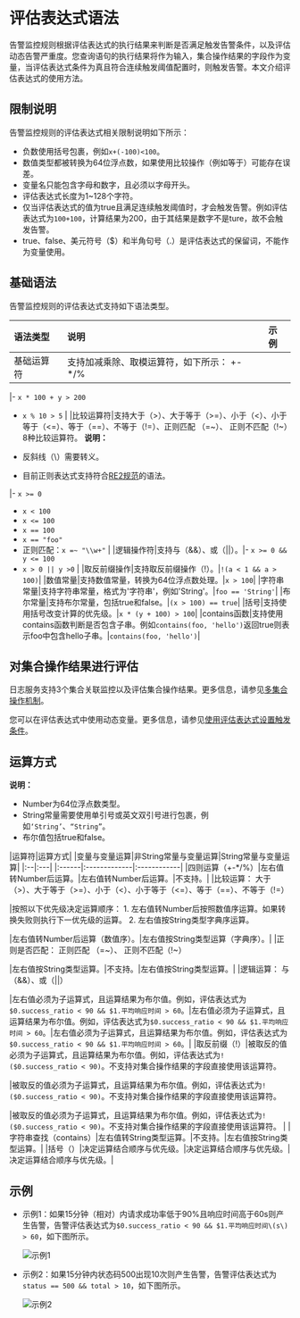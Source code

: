 # 评估表达式语法

告警监控规则根据评估表达式的执行结果来判断是否满足触发告警条件，以及评估动态告警严重度。您查询语句的执行结果将作为输入，集合操作结果的字段作为变量，当评估表达式条件为真且符合连续触发阈值配置时，则触发告警。本文介绍评估表达式的使用方法。

## 限制说明

告警监控规则的评估表达式相关限制说明如下所示：

-   负数使用括号包裹，例如`x+(-100)<100`。
-   数值类型都被转换为64位浮点数，如果使用比较操作（例如等于）可能存在误差。
-   变量名只能包含字母和数字，且必须以字母开头。
-   评估表达式长度为1~128个字符。
-   仅当评估表达式的值为true且满足连续触发阈值时，才会触发告警。例如评估表达式为`100+100`，计算结果为200，由于其结果是数字不是ture，故不会触发告警。
-   true、false、美元符号（$）和半角句号（.）是评估表达式的保留词，不能作为变量使用。

## 基础语法

告警监控规则的评估表达式支持如下语法类型。

|语法类型|说明|示例|
|:---|:-|:-|
|基础运算符|支持加减乘除、取模运算符，如下所示： +-\*/%

|-   `x * 100 + y > 200`
-   `x % 10 > 5` |
|比较运算符|支持大于（\>）、大于等于（\>=）、小于（<）、小于等于（<=）、等于（==）、不等于（!=）、正则匹配 （=~）、 正则不匹配（!~）8种比较运算符。 **说明：**

-   反斜线（\\）需要转义。
-   目前正则表达式支持符合[RE2规范](https://github.com/google/re2/wiki/Syntax)的语法。

|-   `x >= 0`
-   `x < 100`
-   `x <= 100`
-   `x == 100`
-   `x == "foo"`
-   正则匹配：`x =~ "\\w+"` |
|逻辑操作符|支持与（&&）、或（\|\|）。|-   `x >= 0 && y <= 100`
-   `x > 0 || y >0` |
|取反前缀操作|支持取反前缀操作（!）。|`!(a < 1 && a > 100)`|
|数值常量|支持数值常量，转换为64位浮点数处理。|`x > 100`|
|字符串常量|支持字符串常量，格式为'字符串'，例如'String'。|`foo == 'String'`|
|布尔常量|支持布尔常量，包括true和false。|`(x > 100) == true`|
|括号|支持使用括号改变计算的优先级。|`x * (y + 100) > 100`|
|contains函数|支持使用contains函数判断是否包含子串。例如`contains(foo, 'hello')`返回true则表示foo中包含hello子串。|`contains(foo, 'hello')`|

## 对集合操作结果进行评估

日志服务支持3个集合关联监控以及评估集合操作结果。更多信息，请参见[多集合操作机制](/cn.zh-CN/告警/告警（新版）/告警监控/协同监控/多集合操作机制.md)。

您可以在评估表达式中使用动态变量。更多信息，请参见[使用评估表达式设置触发条件](/cn.zh-CN/告警/告警（新版）/告警监控/监控规则编排/使用评估表达式设置触发条件.md)。

## 运算方式

**说明：**

-   Number为64位浮点数类型。
-   String常量需要使用单引号或英文双引号进行包裹，例如`‘String’`、`“String”`。
-   布尔值包括true和false。

|运算符|运算方式|
|变量与变量运算|非String常量与变量运算|String常量与变量运算|
|:--|:---|
|:------|:-------------|:------------|
|四则运算（+-\*/%）|左右值转Number后运算。|左右值转Number后运算。|不支持。|
|比较运算： 大于（\>）、大于等于（\>=）、小于（<）、小于等于（<=）、等于（==）、不等于（!=）

|按照以下优先级决定运算顺序： 1.  左右值转Number后按照数值序运算。如果转换失败则执行下一优先级的运算。
2.  左右值按String类型字典序运算。

|左右值转Number后运算（数值序）。|左右值按String类型运算（字典序）。|
|正则是否匹配： 正则匹配 （=~）、 正则不匹配（!~）

|左右值按String类型运算。|不支持。|左右值按String类型运算。|
|逻辑运算： 与（&&）、或（\|\|）

|左右值必须为子运算式，且运算结果为布尔值。例如，评估表达式为`$0.success_ratio < 90 && $1.平均响应时间 > 60`。|左右值必须为子运算式，且运算结果为布尔值。例如，评估表达式为`$0.success_ratio < 90 && $1.平均响应时间 > 60`。|左右值必须为子运算式，且运算结果为布尔值。例如，评估表达式为`$0.success_ratio < 90 && $1.平均响应时间 > 60`。|
|取反前缀（!）|被取反的值必须为子运算式，且运算结果为布尔值。例如，评估表达式为`!($0.success_ratio < 90)`。不支持对集合操作结果的字段直接使用该运算符。

|被取反的值必须为子运算式，且运算结果为布尔值。例如，评估表达式为`!($0.success_ratio < 90)`。不支持对集合操作结果的字段直接使用该运算符。

|被取反的值必须为子运算式，且运算结果为布尔值。例如，评估表达式为`!($0.success_ratio < 90)`。不支持对集合操作结果的字段直接使用该运算符。 |
|字符串查找（contains）|左右值转String类型运算。|不支持。|左右值按String类型运算。|
|括号（）|决定运算结合顺序与优先级。|决定运算结合顺序与优先级。|决定运算结合顺序与优先级。|

## 示例

-   示例1：如果15分钟（相对）内请求成功率低于90%且响应时间高于60s则产生告警，告警评估表达式为`$0.success_ratio < 90 && $1.平均响应时间\(s\) > 60`，如下图所示。

    ![示例1](https://static-aliyun-doc.oss-accelerate.aliyuncs.com/assets/img/zh-CN/5572012261/p255095.png)

-   示例2：如果15分钟内状态码500出现10次则产生告警，告警评估表达式为`status == 500 && total > 10`，如下图所示。

    ![示例2](https://static-aliyun-doc.oss-accelerate.aliyuncs.com/assets/img/zh-CN/5556542261/p255112.png)


